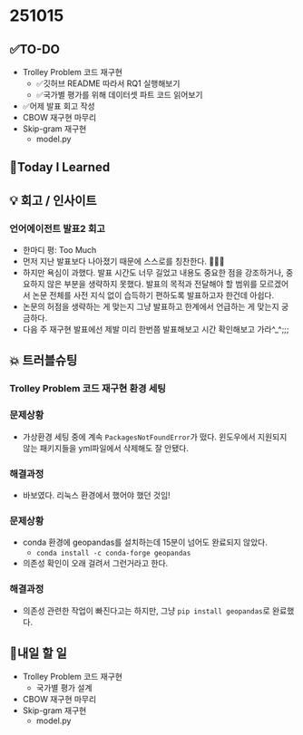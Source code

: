 # 251015
## ✅TO-DO
- Trolley Problem 코드 재구현 
    - ✅깃허브 README 따라서 RQ1 실행해보기
    - ✅국가별 평가를 위해 데이터셋 파트 코드 읽어보기 
- ✅어제 발표 회고 작성
- CBOW 재구현 마무리
- Skip-gram 재구현
    - model.py
## 📌Today I Learned

## 💡 회고 / 인사이트
### 언어에이전트 발표2 회고
- 한마디 평: Too Much
- 먼저 지난 발표보다 나아졌기 때문에 스스로를 칭찬한다. 🫳🫳🫳 
- 하지만 욕심이 과했다. 발표 시간도 너무 길었고 내용도 중요한 점을 강조하거나, 중요하지 않은 부분을 생략하지 못했다. 발표의 목적과 전달해야 할 범위를 모르겠어서 논문 전체를 사전 지식 없이 습득하기 편하도록 발표하고자 한건데 아쉽다.
- 논문의 허점을 생략하는 게 맞는지 그냥 발표하고 한계에서 언급하는 게 맞는지 궁금하다.
- 다음 주 재구현 발표에선 제발 미리 한번쯤 발표해보고 시간 확인해보고 가라^_^;;;

## 💥 트러블슈팅
### Trolley Problem 코드 재구현 환경 세팅
### 문제상황 
- 가상환경 세팅 중에 계속 ```PackagesNotFoundError```가 떴다. 윈도우에서 지원되지 않는 패키지들을 yml파일에서 삭제해도 잘 안됐다.
### 해결과정
- 바보였다. 리눅스 환경에서 했어야 했던 것임!

### 문제상황
- conda 환경에 geopandas를 설치하는데 15분이 넘어도 완료되지 않았다.
    - ```conda install -c conda-forge geopandas```
- 의존성 확인이 오래 걸려서 그런거라고 한다.
### 해결과정
- 의존성 관련한 작업이 빠진다고는 하지만, 그냥 ```pip install geopandas```로 완료했다.

## 🍩내일 할 일 
- Trolley Problem 코드 재구현 
    - 국가별 평가 설계
- CBOW 재구현 마무리
- Skip-gram 재구현
    - model.py